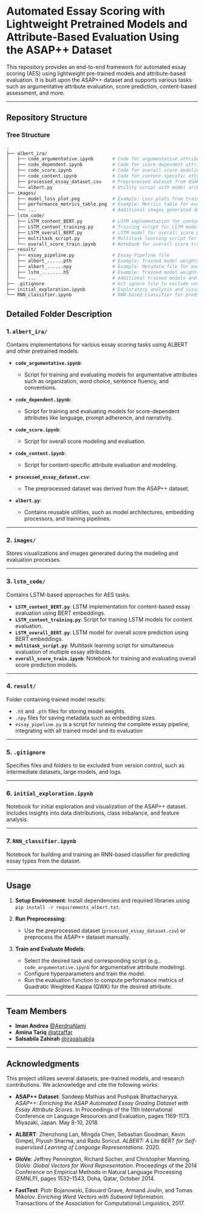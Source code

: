 
# Automated Essay Scoring with Lightweight Pretrained Models and Attribute-Based Evaluation Using the ASAP++ Dataset

This repository provides an end-to-end framework for automated essay scoring (AES) using lightweight pre-trained models and attribute-based evaluation. It is built upon the ASAP++ dataset and supports various tasks such as argumentative attribute evaluation, score prediction, content-based assessment, and more.

---

## Repository Structure

### **Tree Structure**
```graphql
.
├── albert_ira/
│   ├── code_argumentative.ipynb       # Code for argumentative attribute modeling and evaluation
│   ├── code_dependent.ipynb           # Code for score-dependent attributes modeling and evaluation
│   ├── code_score.ipynb               # Code for overall score modeling and evaluation
│   ├── code_content.ipynb             # Code for content-specific attributes modeling and evaluation
│   ├── processed_essay_dataset.csv    # Preprocessed dataset from ASAP++ dataset
│   └── albert.py                      # Utility script with model architectures and helper functions
├── images/
│   ├── model_loss_plot.png            # Example: Loss plots from training
│   ├── performance_metrics_table.png  # Example: Metrics table for evaluation results
│   └── ...                            # Additional images generated during modeling and evaluation
├── lstm_code/
│   ├── LSTM_content_BERT.py           # LSTM implementation for content-based essay evaluation with BERT embeddings
│   ├── LSTM_content_training.py       # Training script for LSTM models (content evaluation)
│   ├── LSTM_overall_BERT.py           # LSTM model for overall score prediction using BERT embeddings
│   ├── multitask_script.py            # Multitask learning script for AES
│   └── overall_score_train.ipynb      # Notebook for overall score training and evaluation
├── result/
│   ├── essay_pipeline.py              # Essay Pipeline file
│   ├── albert_......pth               # Example: Trained model weights (PyTorch format)
│   ├── albert_......npy               # Example: Metadata file for model1
│   ├── lstm_........h5                # Example: Trained model weights (Keras/TensorFlow format)
│   └── ...                            # Additional trained models and metadata files
├── .gitignore                         # Git ignore file to exclude unnecessary files from version control
├── initial_exploration.ipynb          # Exploratory analysis and visualization of the dataset
└── RNN_classifier.ipynb               # RNN-based classifier for predicting essay types
```

## Detailed Folder Description

### **1. `albert_ira/`**
Contains implementations for various essay scoring tasks using ALBERT and other pretrained models.  

- **`code_argumentative.ipynb`**: 
  - Script for training and evaluating models for argumentative attributes such as organization, word choice, sentence fluency, and conventions.
  
- **`code_dependent.ipynb`**:
  - Script for training and evaluating models for score-dependent attributes like language, prompt adherence, and narrativity.

- **`code_score.ipynb`**:
  - Script for overall score modeling and evaluation.

- **`code_content.ipynb`**:
  - Script for content-specific attribute evaluation and modeling.

- **`processed_essay_dataset.csv`**:
  - The preprocessed dataset was derived from the ASAP++ dataset.

- **`albert.py`**:
  - Contains reusable utilities, such as model architectures, embedding processors, and training pipelines.

---

### **2. `images/`**
Stores visualizations and images generated during the modeling and evaluation processes.

---

### **3. `lstm_code/`**
Contains LSTM-based approaches for AES tasks.

- **`LSTM_content_BERT.py`**: LSTM implementation for content-based essay evaluation using BERT embeddings.
- **`LSTM_content_training.py`**: Script for training LSTM models for content evaluation.
- **`LSTM_overall_BERT.py`**: LSTM model for overall score prediction using BERT embeddings.
- **`multitask_script.py`**: Multitask learning script for simultaneous evaluation of multiple essay attributes.
- **`overall_score_train.ipynb`**: Notebook for training and evaluating overall score prediction models.

---

### **4. `result/`**
Folder containing trained model results:
- `.h5` and `.pth` files for storing model weights.
- `.npy` files for saving metadata such as embedding sizes.
- `essay_pipeline.py` is a script for running the complete essay pipeline, integrating with all trained model and its evaluation 
---

### **5. `.gitignore`**
Specifies files and folders to be excluded from version control, such as intermediate datasets, large models, and logs.

---

### **6. `initial_exploration.ipynb`**
Notebook for initial exploration and visualization of the ASAP++ dataset. Includes insights into data distributions, class imbalance, and feature analysis.

---

### **7. `RNN_classifier.ipynb`**
Notebook for building and training an RNN-based classifier for predicting essay types from the dataset.

---

## Usage

1. **Setup Environment**: Install dependencies and required libraries using `pip install -r requirements_albert.txt`.

2. **Run Preprocessing**:
   - Use the preprocessed dataset (`processed_essay_dataset.csv`) or preprocess the ASAP++ dataset manually.

3. **Train and Evaluate Models**:
   - Select the desired task and corresponding script (e.g., `code_argumentative.ipynb` for argumentative attribute modeling).
   - Configure hyperparameters and train the model.
   - Run the evaluation function to compute performance metrics of Quadratic Weighted Kappa (QWK) for the desired attribute.

---
## Team Members

- **Iman Andrea** [@AerdnaNami](https://github.com/AerdnaNami)
- **Amina Tariq** [@atzaffar](https://github.com/atzaffar)
- **Salsabila Zahirah** [@irasalsabila](https://github.com/irasalsabila)
---

## Acknowledgments

This project utilizes several datasets, pre-trained models, and research contributions. We acknowledge and cite the following works:

- **ASAP++ Dataset**:
  Sandeep Mathias and Pushpak Bhattacharyya. *ASAP++: Enriching the ASAP Automated Essay Grading Dataset with Essay Attribute Scores*. In Proceedings of the 11th International Conference on Language Resources and Evaluation, pages 1169-1173. Miyazaki, Japan. May 8-10, 2018. 
  

- **ALBERT**:
  Zhenzhong Lan, Mingda Chen, Sebastian Goodman, Kevin Gimpel, Piyush Sharma, and Radu Soricut. *ALBERT: A Lite BERT for Self-supervised Learning of Language Representations*. 2020. 
  

- **GloVe**:
  Jeffrey Pennington, Richard Socher, and Christopher Manning. *GloVe: Global Vectors for Word Representation*. Proceedings of the 2014 Conference on Empirical Methods in Natural Language Processing (EMNLP), pages 1532–1543, Doha, Qatar, October 2014.  
  
- **FastText**:
  Piotr Bojanowski, Edouard Grave, Armand Joulin, and Tomas Mikolov. *Enriching Word Vectors with Subword Information*. Transactions of the Association for Computational Linguistics, 2017.  

